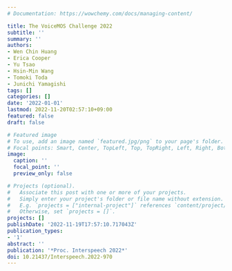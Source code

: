 ```yaml
---
# Documentation: https://wowchemy.com/docs/managing-content/

title: The VoiceMOS Challenge 2022
subtitle: ''
summary: ''
authors:
- Wen Chin Huang
- Erica Cooper
- Yu Tsao
- Hsin-Min Wang
- Tomoki Toda
- Junichi Yamagishi
tags: []
categories: []
date: '2022-01-01'
lastmod: 2022-11-20T02:57:10+09:00
featured: false
draft: false

# Featured image
# To use, add an image named `featured.jpg/png` to your page's folder.
# Focal points: Smart, Center, TopLeft, Top, TopRight, Left, Right, BottomLeft, Bottom, BottomRight.
image:
  caption: ''
  focal_point: ''
  preview_only: false

# Projects (optional).
#   Associate this post with one or more of your projects.
#   Simply enter your project's folder or file name without extension.
#   E.g. `projects = ["internal-project"]` references `content/project/deep-learning/index.md`.
#   Otherwise, set `projects = []`.
projects: []
publishDate: '2022-11-19T17:57:10.717043Z'
publication_types:
- '1'
abstract: ''
publication: '*Proc. Interspeech 2022*'
doi: 10.21437/Interspeech.2022-970
---
```

